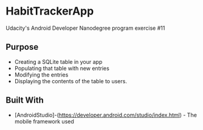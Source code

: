# HabitTrackerApp
Udacity's Android Developer Nanodegree program exercise #11

## Purpose

* Creating a SQLite table in your app
* Populating that table with new entries
* Modifying the entries
* Displaying the contents of the table to users.



## Built With
* [AndroidStudio]-(https://developer.android.com/studio/index.html) - The mobile framework used
